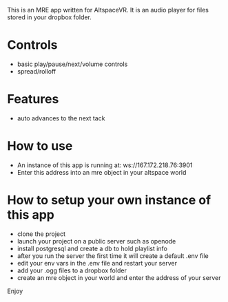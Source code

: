 This is an MRE app written for AltspaceVR. It is an audio player for files stored in your dropbox folder.

# Controls
- basic play/pause/next/volume controls
- spread/rolloff

# Features
- auto advances to the next tack

# How to use
- An instance of this app is running at: ws://167.172.218.76:3901
- Enter this address into an mre object in your altspace world

# How to setup your own instance of this app
- clone the project
- launch your project on a public server such as openode
- install postgresql and create a db to hold playlist info
- after you run the server the first time it will create a default .env file 
- edit your env vars in the .env file and restart your server
- add your .ogg files to a dropbox folder
- create an mre object in your world and enter the address of your server

Enjoy
